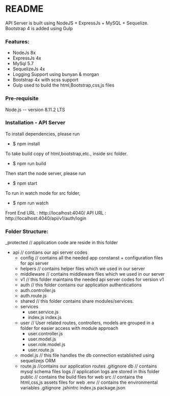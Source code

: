 # README #

API Server is built using NodeJS + ExpressJs + MySQL + Sequelize.
Bootstrap 4  is added using Gulp

### Features: ###
- NodeJs 8x
- ExpressJs 4x
- MySql 5.7
- SequelizeJs 4x
- Logging Support using bunyan & morgan
- Bootstrap 4x with scss support
- Gulp used to build the html,Bootstrap,css,js files

### Pre-requisite ###

Node.js -- version 8.11.2 LTS

### Installation - API Server ###

To install dependencies, please run
* $ npm install

To take build copy of html,bootstrap,etc., inside src folder.
* $ npm run build

Then start the node server, please run
* $ npm start

To run in watch mode for src folder,
* $ npm run watch

Front End URL : http://localhost:4040/
API URL : http://localhost:4040/api/v1/auth/login



### Folder Structure: ###
_protected  // application code are reside in this folder
 - api      // contians our api server codes
   - config  // contains all the needed app constanst + configuration files for api server
   - helpers // contains helper files which we used in our server   
   - middleware // contains middleware files which we used in our server
   - v1      //  this folder maintains the needed api server codes for version v1
    - auth   // this folder contains our application authentications
     - auth.controller.js
     - auth.route.js
    - shared  // this folder contains share modules/services.
     - services
       - user.service.js
       - index.js
       index.js
    - user    // User related routes, controllers, models are grouped in a folder for easier access with module approach
      - user.controller.js
      - user.model.js
      - user.role.model.js
      - user.route.js
    - model.js  // this file handles the db connection established using sequelizejs ORM
    - route.js  //contains our application routes
   .gitignore
db   // contains mysql schema files
logs // application logs are stored in this folder
public // contains the build files for web
src // contains the html,css,js assets files for web
.env // contains the environmental variables
.gitignore
.jshintrc
 index.js
 package.json


 
 





